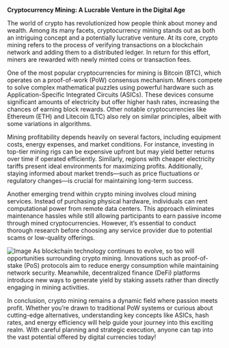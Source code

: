 **Cryptocurrency Mining: A Lucrable Venture in the Digital Age**

The world of crypto has revolutionized how people think about money and wealth. Among its many facets, cryptocurrency mining stands out as both an intriguing concept and a potentially lucrative venture. At its core, crypto mining refers to the process of verifying transactions on a blockchain network and adding them to a distributed ledger. In return for this effort, miners are rewarded with newly minted coins or transaction fees.

One of the most popular cryptocurrencies for mining is Bitcoin (BTC), which operates on a proof-of-work (PoW) consensus mechanism. Miners compete to solve complex mathematical puzzles using powerful hardware such as Application-Specific Integrated Circuits (ASICs). These devices consume significant amounts of electricity but offer higher hash rates, increasing the chances of earning block rewards. Other notable cryptocurrencies like Ethereum (ETH) and Litecoin (LTC) also rely on similar principles, albeit with some variations in algorithms.

Mining profitability depends heavily on several factors, including equipment costs, energy expenses, and market conditions. For instance, investing in top-tier mining rigs can be expensive upfront but may yield better returns over time if operated efficiently. Similarly, regions with cheaper electricity tariffs present ideal environments for maximizing profits. Additionally, staying informed about market trends—such as price fluctuations or regulatory changes—is crucial for maintaining long-term success.

Another emerging trend within crypto mining involves cloud mining services. Instead of purchasing physical hardware, individuals can rent computational power from remote data centers. This approach eliminates maintenance hassles while still allowing participants to earn passive income through mined cryptocurrencies. However, it’s essential to conduct thorough research before choosing any service provider due to potential scams or low-quality offerings.


![Image](https://github.com/user-attachments/assets/31692037-0104-4703-abd1-696b6a7dd41b)
As blockchain technology continues to evolve, so too will opportunities surrounding crypto mining. Innovations such as proof-of-stake (PoS) protocols aim to reduce energy consumption while maintaining network security. Meanwhile, decentralized finance (DeFi) platforms introduce new ways to generate yield by staking assets rather than directly engaging in mining activities.

In conclusion, crypto mining remains a dynamic field where passion meets profit. Whether you’re drawn to traditional PoW systems or curious about cutting-edge alternatives, understanding key concepts like ASICs, hash rates, and energy efficiency will help guide your journey into this exciting realm. With careful planning and strategic execution, anyone can tap into the vast potential offered by digital currencies today!